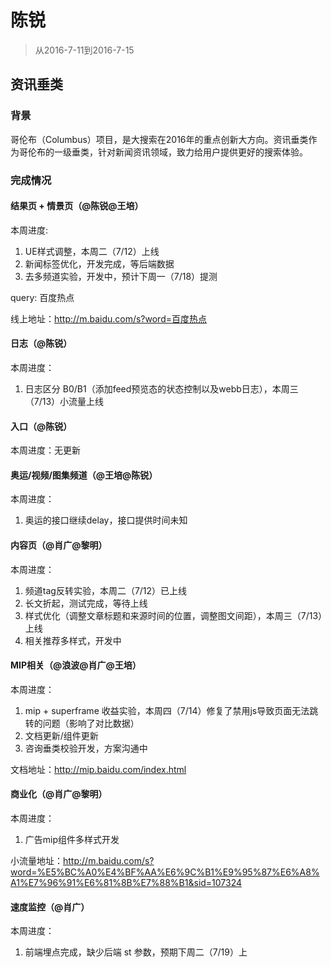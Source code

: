 
# 陈锐

> 从2016-7-11到2016-7-15

## 资讯垂类

### 背景

哥伦布（Columbus）项目，是大搜索在2016年的重点创新大方向。资讯垂类作为哥伦布的一级垂类，针对新闻资讯领域，致力给用户提供更好的搜索体验。

### 完成情况

#### 结果页 + 情景页（@陈锐@王培）
本周进度:
1. UE样式调整，本周二（7/12）上线
2. 新闻标签优化，开发完成，等后端数据
3. 去多频道实验，开发中，预计下周一（7/18）提测

query: 百度热点

线上地址：http://m.baidu.com/s?word=百度热点


#### 日志（@陈锐）
本周进度：
1. 日志区分 B0/B1（添加feed预览态的状态控制以及webb日志），本周三（7/13）小流量上线


#### 入口（@陈锐）
本周进度：无更新


#### 奥运/视频/图集频道（@王培@陈锐）
本周进度：
1. 奥运的接口继续delay，接口提供时间未知


#### 内容页（@肖广@黎明）
本周进度：
1. 频道tag反转实验，本周二（7/12）已上线
2. 长文折起，测试完成，等待上线
3. 样式优化（调整文章标题和来源时间的位置，调整图文间距），本周三（7/13）上线
4. 相关推荐多样式，开发中

#### MIP相关（@浪波@肖广@王培）
本周进度：
1. mip + superframe 收益实验，本周四（7/14）修复了禁用js导致页面无法跳转的问题（影响了对比数据）
3. 文档更新/组件更新
4. 咨询垂类校验开发，方案沟通中

文档地址：http://mip.baidu.com/index.html


#### 商业化（@肖广@黎明）
本周进度：
1. 广告mip组件多样式开发

小流量地址：http://m.baidu.com/s?word=%E5%BC%A0%E4%BF%AA%E6%9C%B1%E9%95%87%E6%A8%A1%E7%96%91%E6%81%8B%E7%88%B1&sid=107324


#### 速度监控（@肖广）
本周进度：
1. 前端埋点完成，缺少后端 st 参数，预期下周二（7/19）上
